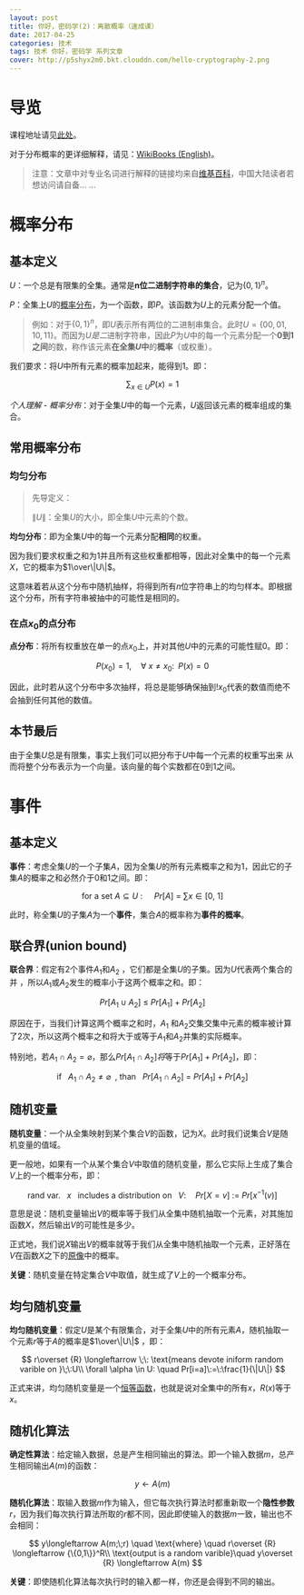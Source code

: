 ```yaml
---
layout: post
title: 你好，密码学(2)：离散概率（速成课）
date: 2017-04-25
categories: 技术
tags: 技术 你好，密码学 系列文章
cover: http://p5shyx2m0.bkt.clouddn.com/hello-cryptography-2.png
---
```


# 导览

课程地址请见[此处](https://www.coursera.org/learn/crypto/lecture/qaEcL/discrete-probability-crash-course)。

对于分布概率的更详细解释，请见：[WikiBooks (English)](https://en.wikibooks.org/wiki/High_School_Mathematics_Extensions/Discrete_Probability)。

> 注意：文章中对专业名词进行解释的链接均来自[维基百科](https://zh.wikipedia.org/)，中国大陆读者若想访问请自备... ...

# 概率分布

## 基本定义

$U$：一个总是有限集的全集。通常是**n位二进制字符串的集合**，记为$\{0,1\}^n$。

$P$：全集上$U$的[概率分布](https://zh.wikipedia.org/zh-cn/%25E6%25A6%2582%25E7%258E%2587%25E5%2588%2586%25E5%25B8%2583)，为一个函数，即$P$。该函数为$U$上的元素分配一个值。

> 例如：对于$\{0,1\}^n$，即$U$表示所有两位的二进制串集合。此时$U=\{00, 01, 10, 11\}$。而因为$U是二$进制字符串，因此$P$为$U$中的每一个元素分配一个**0到1之间**的数，称作该元素**在全集$U$中**的**概率**（或权重）。

我们要求：将$U$中所有元素的概率加起来，能得到1。即：

$$
\sum_{x\in U} P(x)=1
$$

*个人理解 - 概率分布*：对于全集$U$中的每一个元素，$U$返回该元素的概率组成的集合。

## 常用概率分布

### 均匀分布

> 先导定义：
>
> $\|U\|$：全集$U$的大小，即全集$U$中元素的个数。

**均匀分布**：即为全集$U$中的每一个元素分配**相同**的权重。

因为我们要求权重之和为1并且所有这些权重都相等，因此对全集中的每一个元素$X$，它的概率为$1\over\|U\|$。

这意味着若从这个分布中随机抽样，将得到所有$n$位字符串上的均匀样本。即根据这个分布，所有字符串被抽中的可能性是相同的。

### 在点$x_0$的点分布

**点分布**：将所有权重放在单一的点$x_0$上，并对其他$U$中的元素的可能性赋0。即：

$$
P(x_0)=1,\quad \forall \:x\ne x_0: \;\; P(x) = 0
$$

因此，此时若从这个分布中多次抽样，将总是能够确保抽到!$x_0​$代表的数值而绝不会抽到任何其他的数值。

## 本节最后

由于全集$U$总是有限集，事实上我们可以把分布于$U$中每一个元素的权重写出来 从而将整个分布表示为一个向量。该向量的每个实数都在0到1之间。

# 事件

## 基本定义

**事件**：考虑全集$U$的一个子集$A$，因为全集$U$的所有元素概率之和为1，因此它的子集$A$的概率之和必然介于0和1之间。即：

$$
\text{for a set $A\subseteq U$ : }\quad Pr[A]\:=\:\sum x \in[0,\:1]
$$

此时，称全集$U$的子集$A$为一个**事件**，集合$A$的概率称为**事件的概率**。 

## 联合界(union bound)

**联合界**：假定有2个事件$A_1$和$A_2$ ，它们都是全集$U$的子集。因为$U$代表两个集合的并 ，所以$A_1$或$A_2$发生的概率小于这两个概率之和。即：

$$
Pr[A_1\cup A_2]\: \le \: Pr[A_1]+Pr[A_2]
$$

原因在于，当我们计算这两个概率之和时，$A_1​$ 和$A_2​$交集交集中元素的概率被计算了2次，所以这两个概率之和将大于或等于$A_1$和$A_2​$并集的实际概率。

特别地，若$A_1 \cap A_2= \varnothing$，那么$Pr[A_1 \cap A_2]将$等于$Pr[A_1]+Pr[A_2]$，即：

$$
\text{if $\;\:A_1\cap A_2 \ne \varnothing \;\:$, than }\;\:Pr[A_1\cap A_2] \:=\: Pr[A_1]+Pr[A_2]
$$


## 随机变量 

**随机变量**：一个从全集映射到某个集合$V$的函数，记为$X$。此时我们说集合$V$是随机变量的值域。

更一般地，如果有一个从某个集合$V$中取值的随机变量，那么它实际上生成了集合$V$上的一个概率分布，即：

$$
\text{rand var. $\;\:x\;\:$ includes a distribution on }\;\:V: \quad Pr[X=v]\: := \: Pr[x^{-1}(v)]
$$

意思是说：随机变量输出$V$的概率等于我们从全集中随机抽取一个元素，对其施加函数$X$，然后输出$V$的可能性是多少。

正式地，我们说$X$输出$V$的概率就等于我们从全集中随机抽取一个元素，正好落在$V$在函数$X$之下的[原像](https://zh.wikipedia.org/wiki/%25E5%2583%258F_%28%25E6%2595%25B8%25E5%25AD%25B8%29)中的概率。

**关键**：随机变量在特定集合$V$中取值，就生成了$V$上的一个概率分布。

## **均匀随机变量**

**均匀随机变量**：假定$U$是某个有限集合，对于全集$U$中的所有元素$A$，随机抽取一个元素$r$等于$A$的概率是$1\over\|U\|$ ，即：

$$
r\overset {R} \longleftarrow \;\: \text{means devote iniform random varible on }\;\:U\\
\forall \alpha \in U: \quad Pr[i=a]\:=\:\frac{1}{\|U\|}
$$

正式来讲，均匀随机变量是一个[恒等函数](https://link.zhihu.com/?target=https%3A//zh.wikipedia.org/wiki/%25E6%2581%2586%25E7%25AD%2589%25E5%2587%25BD%25E6%2595%25B8)，也就是说对全集中的所有$x$，$R(x)$等于$x$。

## 随机化算法

**确定性算法**：给定输入数据，总是产生相同输出的算法。即一个输入数据$m$，总产生相同输出$A(m)$的函数： 

$$
y\longleftarrow A(m)
$$

**随机化算法**：取输入数据$m$作为输入，但它每次执行算法时都重新取一个**隐性参数**$r$，因为我们每次执行算法所取的$r$都不同，因此即使输入的数据$m$一致，输出也不会相同： 

$$
y\longleftarrow A(m;\;r) \quad \text{where} \quad r\overset {R} \longleftarrow {\{0,1\}}^R\\
\text{output is a random varible}\quad y\overset {R} \longleftarrow A(m)
$$

**关键**：即使随机化算法每次执行时的输入都一样，你还是会得到不同的输出。

